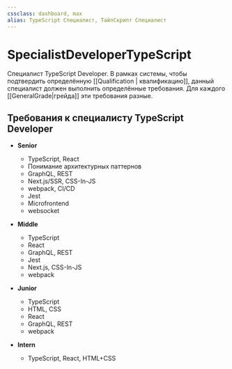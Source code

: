 ```yaml
---
cssclass: dashboard, max
alias: TypeScript Специалист, ТайпСкрипт Специалист
---
```


# SpecialistDeveloperTypeScript

Специалист TypeScript Developer. В рамках системы, чтобы подтвердить определённую [[Qualification | квалификацию]], данный специалист должен выполнить определённые требования. Для каждого [[GeneralGrade|грейда]] эти требования разные. 

## Требования к специалисту TypeScript Developer

- **Senior**

	- TypeScript, React
	- Понимание архитектурных паттернов
	- GraphQL, REST
	- Next.js/SSR, CSS-In-JS
	- webpack, CI/CD
	- Jest
	- Microfrontend
	- websocket

- **Middle**

	- TypeScript
	- React
	- GraphQL, REST
	- Jest
	- Next.js, CSS-In-JS
	- webpack

- **Junior**

	- TypeScript
	- HTML, CSS
	- React
	- GraphQL, REST
	- webpack


- **Intern**

	- TypeScript, React, HTML+CSS